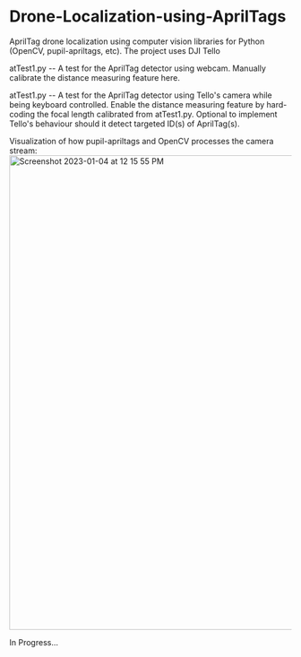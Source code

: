 # Drone-Localization-using-AprilTags
AprilTag drone localization using computer vision libraries for Python (OpenCV, pupil-apriltags, etc).
The project uses DJI Tello

atTest1.py --
A test for the AprilTag detector using webcam. Manually calibrate the distance measuring feature here.

atTest1.py --
A test for the AprilTag detector using Tello's camera while being keyboard controlled. Enable the distance measuring feature by hard-coding the focal length calibrated from atTest1.py. Optional to implement Tello's behaviour should it detect targeted ID(s) of AprilTag(s).

Visualization of how pupil-apriltags and OpenCV processes the camera stream:
<img width="847" alt="Screenshot 2023-01-04 at 12 15 55 PM" src="https://user-images.githubusercontent.com/107158272/210622653-2d7f0379-3047-47a5-88ed-0f94be5b4729.png">

In Progress...
